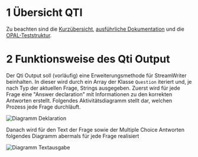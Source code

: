 # 1 Übersicht QTI
Zu beachten sind die [Kurzübersicht](http://www.imsglobal.org/spec/qti/v3p0/guide), [ausführliche Dokumentation](http://www.imsglobal.org/spec/qti/v3p0/impl) und die [OPAL-Teststruktur](https://github.com/gelbeforelle/SWE-SS21/wiki/Struktur-der-Tests-auf-OPAL).

# 2 Funktionsweise des Qti Output
Der Qti Output soll (vorläufig) eine Erweiterungsmethode für StreamWriter beinhalten. In dieser wird durch ein Array der Klasse `Question` iteriert und, je nach Typ der aktuellen Frage, Strings ausgegeben. Zuerst wird für jede Frage eine "Answer declaration" mit Informationen zu den korrekten Antworten erstellt. Folgendes Aktivitätsdiagramm stellt dar, welchen Prozess jede Frage durchläuft.

![Diagramm Deklaration](https://i.imgur.com/suDKqtF.png)

Danach wird für den Text der Frage sowie der Multiple Choice Antworten folgendes Diagramm abermals für jede Frage realisiert

![Diagramm Textausgabe](https://i.imgur.com/IRZfcnB.png)